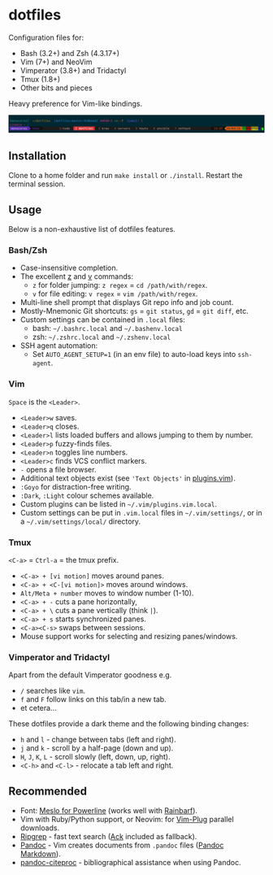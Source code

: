 # dotfiles

Configuration files for:

- Bash (3.2+) and Zsh (4.3.17+)
- Vim (7+) and NeoVim
- Vimperator (3.8+) and Tridactyl
- Tmux (1.8+)
- Other bits and pieces

Heavy preference for Vim-like bindings.

![Screenshot](docs/screenshot.png)

## Installation

Clone to a home folder and run `make install` or `./install`. Restart the
terminal session.

## Usage

Below is a non-exhaustive list of dotfiles features.

### Bash/Zsh

- Case-insensitive completion.
- The excellent [z][] and [v][] commands:
  - `z` for folder jumping: `z regex` = `cd /path/with/regex`.
  - `v` for file editing: `v regex` = `vim /path/with/regex`.
- Multi-line shell prompt that displays Git repo info and job count.
- Mostly-Mnemonic Git shortcuts: `gs` = `git status`, `gd` = `git diff`, etc.
- Custom settings can be contained in `.local` files:
  - bash: `~/.bashrc.local` and `~/.bashenv.local`
  - zsh: `~/.zshrc.local` and `~/.zshenv.local`
- SSH agent automation:
  - Set `AUTO_AGENT_SETUP=1` (in an env file) to auto-load keys into
    `ssh-agent`.

[z]: https://github.com/rupa/z
[v]: https://github.com/rupa/v

### Vim

`Space` is the `<Leader>`.

- `<Leader>w` saves.
- `<Leader>q` closes.
- `<Leader>l` lists loaded buffers and allows jumping to them by number.
- `<Leader>p` fuzzy-finds files.
- `<Leader>n` toggles line numbers.
- `<Leader>c` finds VCS conflict markers.
- `-` opens a file browser.
- Additional text objects exist (see `'Text Objects'` in [plugins.vim][]).
- `:Goyo` for distraction-free writing.
- `:Dark`, `:Light` colour schemes available.
- Custom plugins can be listed in `~/.vim/plugins.vim.local`.
- Custom settings can be put in `.vim.local` files in `~/.vim/settings/`, or in
  a `~/.vim/settings/local/` directory.

[plugins.vim]: vim/plugins.vim

### Tmux

`<C-a>` = `Ctrl-a` = the tmux prefix.

- `<C-a> + [vi motion]` moves around panes.
- `<C-a> + <C-[vi motion]>` moves around windows.
- `Alt/Meta + number` moves to window number (1-10).
- `<C-a> + -` cuts a pane horizontally,
- `<C-a> + \` cuts a pane vertically (think `|`).
- `<C-a> + s` starts synchronized panes.
- `<C-a><C-s>` swaps between sessions.
- Mouse support works for selecting and resizing panes/windows.

### Vimperator and Tridactyl

Apart from the default Vimperator goodness e.g.

- `/` searches like `vim`.
- `f` and `F` follow links on this tab/in a new tab.
- et cetera...

These dotfiles provide a dark theme and the following binding changes:

- `h` and `l` - change between tabs (left and right).
- `j` and `k` - scroll by a half-page (down and up).
- `H`, `J`, `K`, `L` - scroll slowly (left, down, up, right).
- `<C-h>` and `<C-l>` - relocate a tab left and right.

## Recommended

- Font: [Meslo for Powerline][] (works well with [Rainbarf][]).
- Vim with Ruby/Python support, or Neovim: for [Vim-Plug][] parallel downloads.
- [Ripgrep][] - fast text search ([Ack][] included as fallback).
- [Pandoc][] - Vim creates documents from `.pandoc` files ([Pandoc Markdown][]).
- [pandoc-citeproc][] - bibliographical assistance when using Pandoc.

[Meslo for Powerline]: https://github.com/powerline/fonts
[Rainbarf]: https://github.com/creaktive/rainbarf
[Vim-Plug]: https://github.com/junegunn/vim-plug
[ripgrep]: https://github.com/BurntSushi/ripgrep
[Ack]: http://beyondgrep.com/
[Pandoc]: http://pandoc.org/
[Pandoc Markdown]: http://pandoc.org/README.html#pandocs-markdown
[pandoc-citeproc]: https://github.com/jgm/pandoc-citeproc
